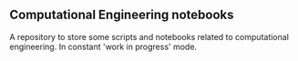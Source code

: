 ## Computational Engineering notebooks
A repository to store some scripts and notebooks related to computational engineering. In constant 'work in progress' mode.

